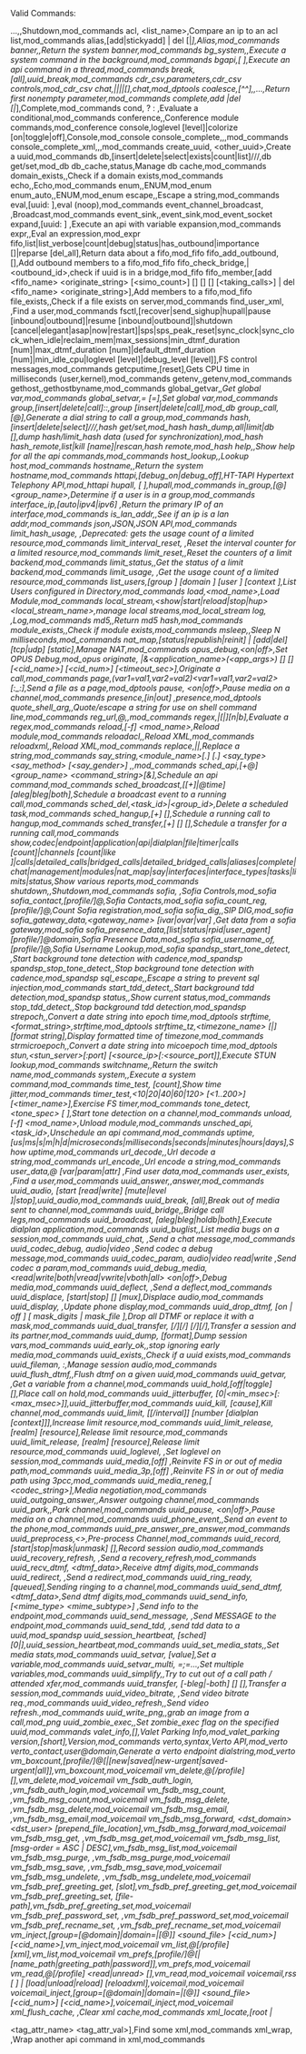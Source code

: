 Valid Commands:

...,,Shutdown,mod_commands
acl,<ip> <list_name>,Compare an ip to an acl list,mod_commands
alias,[add|stickyadd] <alias> <command> | del [<alias>|*],Alias,mod_commands
banner,,Return the system banner,mod_commands
bg_system,<command>,Execute a system command in the background,mod_commands
bgapi,<command>[ <arg>],Execute an api command in a thread,mod_commands
break,<uuid> [all],uuid_break,mod_commands
cdr_csv,parameters,cdr_csv controls,mod_cdr_csv
chat,<proto>|<from>|<to>|<message>|[<content-type>],chat,mod_dptools
coalesce,[^^<delim>]<value1>,<value2>,...,Return first nonempty parameter,mod_commands
complete,add <word>|del [<word>|*],Complete,mod_commands
cond,<expr> ? <true val> : <false val>,Evaluate a conditional,mod_commands
conference,,Conference module commands,mod_conference
console,loglevel [level]|colorize [on|toggle|off],Console,mod_console
console_complete,<line>,,mod_commands
console_complete_xml,<line>,,mod_commands
create_uuid,<uuid> <other_uuid>,Create a uuid,mod_commands
db,[insert|delete|select|exists|count|list]/<realm>/<key>/<value>,db get/set,mod_db
db_cache,status,Manage db cache,mod_commands
domain_exists,<domain>,Check if a domain exists,mod_commands
echo,<data>,Echo,mod_commands
enum,,ENUM,mod_enum
enum_auto,,ENUM,mod_enum
escape,<data>,Escape a string,mod_commands
eval,[uuid:<uuid> ]<expression>,eval (noop),mod_commands
event_channel_broadcast,<channel> <json>,Broadcast,mod_commands
event_sink,<web data>,event_sink,mod_event_socket
expand,[uuid:<uuid> ]<cmd> <args>,Execute an api with variable expansion,mod_commands
expr,<expr>,Eval an expression,mod_expr
fifo,list|list_verbose|count|debug|status|has_outbound|importance [<fifo name>]|reparse [del_all],Return data about a fifo,mod_fifo
fifo_add_outbound,<node> <url> [<priority>],Add outbound members to a fifo,mod_fifo
fifo_check_bridge,<uuid>|<outbound_id>,check if uuid is in a bridge,mod_fifo
fifo_member,[add <fifo_name> <originate_string> [<simo_count>] [<timeout>] [<lag>] [<expires>] [<taking_calls>] | del <fifo_name> <originate_string>],Add members to a fifo,mod_fifo
file_exists,<file>,Check if a file exists on server,mod_commands
find_user_xml,<key> <user> <domain>,Find a user,mod_commands
fsctl,[recover|send_sighup|hupall|pause [inbound|outbound]|resume [inbound|outbound]|shutdown [cancel|elegant|asap|now|restart]|sps|sps_peak_reset|sync_clock|sync_clock_when_idle|reclaim_mem|max_sessions|min_dtmf_duration [num]|max_dtmf_duration [num]|default_dtmf_duration [num]|min_idle_cpu|loglevel [level]|debug_level [level]],FS control messages,mod_commands
getcputime,[reset],Gets CPU time in milliseconds (user,kernel),mod_commands
getenv,<name>,getenv,mod_commands
gethost,,gethostbyname,mod_commands
global_getvar,<var>,Get global var,mod_commands
global_setvar,<var>=<value> [=<value2>],Set global var,mod_commands
group,[insert|delete|call]:<group name>:<url>,group [insert|delete|call],mod_db
group_call,<group>[@<domain>],Generate a dial string to call a group,mod_commands
hash,[insert|delete|select]/<realm>/<key>/<value>,hash get/set,mod_hash
hash_dump,all|limit|db [<realm>],dump hash/limit_hash data (used for synchronization),mod_hash
hash_remote,list|kill [name]|rescan,hash remote,mod_hash
help,,Show help for all the api commands,mod_commands
host_lookup,<hostname>,Lookup host,mod_commands
hostname,,Return the system hostname,mod_commands
httapi,[debug_on|debug_off],HT-TAPI Hypertext Telephony API,mod_httapi
hupall,<cause> [<var> <value>],hupall,mod_commands
in_group,<user>[@<domain>] <group_name>,Determine if a user is in a group,mod_commands
interface_ip,[auto|ipv4|ipv6] <ifname>,Return the primary IP of an interface,mod_commands
is_lan_addr,<ip>,See if an ip is a lan addr,mod_commands
json,JSON,JSON API,mod_commands
limit_hash_usage,<realm> <id>,Deprecated: gets the usage count of a limited resource,mod_commands
limit_interval_reset,<backend> <realm> <resource>,Reset the interval counter for a limited resource,mod_commands
limit_reset,<backend>,Reset the counters of a limit backend,mod_commands
limit_status,<backend>,Get the status of a limit backend,mod_commands
limit_usage,<backend> <realm> <id>,Get the usage count of a limited resource,mod_commands
list_users,[group <group>] [domain <domain>] [user <user>] [context <context>],List Users configured in Directory,mod_commands
load,<mod_name>,Load Module,mod_commands
local_stream,<show|start|reload|stop|hup> <local_stream_name>,manage local streams,mod_local_stream
log,<level> <message>,Log,mod_commands
md5,<data>,Return md5 hash,mod_commands
module_exists,<module>,Check if module exists,mod_commands
msleep,<milliseconds>,Sleep N milliseconds,mod_commands
nat_map,[status|republish|reinit] | [add|del] <port> [tcp|udp] [static],Manage NAT,mod_commands
opus_debug,<on|off>,Set OPUS Debug,mod_opus
originate,<call url> <exten>|&<application_name>(<app_args>) [<dialplan>] [<context>] [<cid_name>] [<cid_num>] [<timeout_sec>],Originate a call,mod_commands
page,(var1=val1,var2=val2)<var1=val1,var2=val2><chan1>[:_:<chanN>],Send a file as a page,mod_dptools
pause,<uuid> <on|off>,Pause media on a channel,mod_commands
presence,[in|out] <user> <rpid> <message>,presence,mod_dptools
quote_shell_arg,<data>,Quote/escape a string for use on shell command line,mod_commands
reg_url,<user>@<realm>,,mod_commands
regex,<data>|<pattern>[|<subst string>][n|b],Evaluate a regex,mod_commands
reload,[-f] <mod_name>,Reload module,mod_commands
reloadacl,,Reload XML,mod_commands
reloadxml,,Reload XML,mod_commands
replace,<data>|<string1>|<string2>,Replace a string,mod_commands
say_string,<module_name>[.<ext>] <lang>[.<ext>] <say_type> <say_method> [<say_gender>] <text>,,mod_commands
sched_api,[+@]<time> <group_name> <command_string>[&],Schedule an api command,mod_commands
sched_broadcast,[[+]<time>|@time] <uuid> <path> [aleg|bleg|both],Schedule a broadcast event to a running call,mod_commands
sched_del,<task_id>|<group_id>,Delete a scheduled task,mod_commands
sched_hangup,[+]<time> <uuid> [<cause>],Schedule a running call to hangup,mod_commands
sched_transfer,[+]<time> <uuid> <extension> [<dialplan>] [<context>],Schedule a transfer for a running call,mod_commands
show,codec|endpoint|application|api|dialplan|file|timer|calls [count]|channels [count|like <match string>]|calls|detailed_calls|bridged_calls|detailed_bridged_calls|aliases|complete|chat|management|modules|nat_map|say|interfaces|interface_types|tasks|limits|status,Show various reports,mod_commands
shutdown,,Shutdown,mod_commands
sofia,<cmd> <args>,Sofia Controls,mod_sofia
sofia_contact,[profile/]<user>@<domain>,Sofia Contacts,mod_sofia
sofia_count_reg,[profile/]<user>@<domain>,Count Sofia registration,mod_sofia
sofia_dig,<url>,SIP DIG,mod_sofia
sofia_gateway_data,<gateway_name> [ivar|ovar|var] <name>,Get data from a sofia gateway,mod_sofia
sofia_presence_data,[list|status|rpid|user_agent] [profile/]<user>@domain,Sofia Presence Data,mod_sofia
sofia_username_of,[profile/]<user>@<domain>,Sofia Username Lookup,mod_sofia
spandsp_start_tone_detect,<uuid> <name>,Start background tone detection with cadence,mod_spandsp
spandsp_stop_tone_detect,<uuid>,Stop background tone detection with cadence,mod_spandsp
sql_escape,<string>,Escape a string to prevent sql injection,mod_commands
start_tdd_detect,<uuid>,Start background tdd detection,mod_spandsp
status,,Show current status,mod_commands
stop_tdd_detect,<uuid>,Stop background tdd detection,mod_spandsp
strepoch,<string>,Convert a date string into epoch time,mod_dptools
strftime,<format_string>,strftime,mod_dptools
strftime_tz,<timezone_name> [<epoch>|][format string],Display formatted time of timezone,mod_commands
strmicroepoch,<string>,Convert a date string into micoepoch time,mod_dptools
stun,<stun_server>[:port] [<source_ip>[:<source_port]],Execute STUN lookup,mod_commands
switchname,,Return the switch name,mod_commands
system,<command>,Execute a system command,mod_commands
time_test,<mss> [count],Show time jitter,mod_commands
timer_test,<10|20|40|60|120> [<1..200>] [<timer_name>],Exercise FS timer,mod_commands
tone_detect,<uuid> <key> <tone_spec> [<flags> <timeout> <app> <args> <hits>],Start tone detection on a channel,mod_commands
unload,[-f] <mod_name>,Unload module,mod_commands
unsched_api,<task_id>,Unschedule an api command,mod_commands
uptime,[us|ms|s|m|h|d|microseconds|milliseconds|seconds|minutes|hours|days],Show uptime,mod_commands
url_decode,<string>,Url decode a string,mod_commands
url_encode,<string>,Url encode a string,mod_commands
user_data,<user>@<domain> [var|param|attr] <name>,Find user data,mod_commands
user_exists,<key> <user> <domain>,Find a user,mod_commands
uuid_answer,<uuid>,answer,mod_commands
uuid_audio,<uuid> [start [read|write] [mute|level <level>]|stop],uuid_audio,mod_commands
uuid_break,<uuid> [all],Break out of media sent to channel,mod_commands
uuid_bridge,,Bridge call legs,mod_commands
uuid_broadcast,<uuid> <path> [aleg|bleg|holdb|both],Execute dialplan application,mod_commands
uuid_buglist,<uuid>,List media bugs on a session,mod_commands
uuid_chat,<uuid> <text>,Send a chat message,mod_commands
uuid_codec_debug,<uuid> audio|video <level>,Send codec a debug message,mod_commands
uuid_codec_param,<uuid> audio|video read|write <param> <val>,Send codec a param,mod_commands
uuid_debug_media,<uuid> <read|write|both|vread|vwrite|vboth|all> <on|off>,Debug media,mod_commands
uuid_deflect,<uuid> <uri>,Send a deflect,mod_commands
uuid_displace,<uuid> [start|stop] <path> [<limit>] [mux],Displace audio,mod_commands
uuid_display,<uuid> <display>,Update phone display,mod_commands
uuid_drop_dtmf,<uuid> [on | off ] [ mask_digits <digits> | mask_file <file>],Drop all DTMF or replace it with a mask,mod_commands
uuid_dual_transfer,<uuid> <A-dest-exten>[/<A-dialplan>][/<A-context>] <B-dest-exten>[/<B-dialplan>][/<B-context>],Transfer a session and its partner,mod_commands
uuid_dump,<uuid> [format],Dump session vars,mod_commands
uuid_early_ok,<uuid>,stop ignoring early media,mod_commands
uuid_exists,<uuid>,Check if a uuid exists,mod_commands
uuid_fileman,<uuid> <cmd>:<val>,Manage session audio,mod_commands
uuid_flush_dtmf,<uuid>,Flush dtmf on a given uuid,mod_commands
uuid_getvar,<uuid> <var>,Get a variable from a channel,mod_commands
uuid_hold,[off|toggle] <uuid> [<display>],Place call on hold,mod_commands
uuid_jitterbuffer,<uuid> [0|<min_msec>[:<max_msec>]],uuid_jitterbuffer,mod_commands
uuid_kill,<uuid> [cause],Kill channel,mod_commands
uuid_limit,<uuid> <backend> <realm> <resource> [<max>[/interval]] [number [dialplan [context]]],Increase limit resource,mod_commands
uuid_limit_release,<uuid> <backend> [realm] [resource],Release limit resource,mod_commands
uuid_limit_release,<uuid> <backend> [realm] [resource],Release limit resource,mod_commands
uuid_loglevel,<uuid> <level>,Set loglevel on session,mod_commands
uuid_media,[off] <uuid>,Reinvite FS in or out of media path,mod_commands
uuid_media_3p,[off] <uuid>,Reinvite FS in or out of media path using 3pcc,mod_commands
uuid_media_reneg,<uuid>[ <codec_string>],Media negotiation,mod_commands
uuid_outgoing_answer,<uuid>,Answer outgoing channel,mod_commands
uuid_park,<uuid>,Park channel,mod_commands
uuid_pause,<uuid> <on|off>,Pause media on a channel,mod_commands
uuid_phone_event,<uuid>,Send an event to the phone,mod_commands
uuid_pre_answer,<uuid>,pre_answer,mod_commands
uuid_preprocess,<>,Pre-process Channel,mod_commands
uuid_record,<uuid> [start|stop|mask|unmask] <path> [<limit>],Record session audio,mod_commands
uuid_recovery_refresh,<uuid> <uri>,Send a recovery_refresh,mod_commands
uuid_recv_dtmf,<uuid> <dtmf_data>,Receive dtmf digits,mod_commands
uuid_redirect,<uuid> <uri>,Send a redirect,mod_commands
uuid_ring_ready,<uuid> [queued],Sending ringing to a channel,mod_commands
uuid_send_dtmf,<uuid> <dtmf_data>,Send dtmf digits,mod_commands
uuid_send_info,<uuid> [<mime_type> <mime_subtype>] <message>,Send info to the endpoint,mod_commands
uuid_send_message,<uuid> <message>,Send MESSAGE to the endpoint,mod_commands
uuid_send_tdd,<uuid> <text>,send tdd data to a uuid,mod_spandsp
uuid_session_heartbeat,<uuid> [sched] [0|<seconds>],uuid_session_heartbeat,mod_commands
uuid_set_media_stats,<uuid>,Set media stats,mod_commands
uuid_setvar,<uuid> <var> [value],Set a variable,mod_commands
uuid_setvar_multi,<uuid> <var>=<value>;<var>=<value>...,Set multiple variables,mod_commands
uuid_simplify,<uuid>,Try to cut out of a call path / attended xfer,mod_commands
uuid_transfer,<uuid> [-bleg|-both] <dest-exten> [<dialplan>] [<context>],Transfer a session,mod_commands
uuid_video_bitrate,<uuid> <bitrate>,Send video bitrate req.,mod_commands
uuid_video_refresh,<uuid>,Send video refresh.,mod_commands
uuid_write_png,,grab an image from a call,mod_png
uuid_zombie_exec,<uuid>,Set zombie_exec flag on the specified uuid,mod_commands
valet_info,[<lot name>],Valet Parking Info,mod_valet_parking
version,[short],Version,mod_commands
verto,syntax,Verto API,mod_verto
verto_contact,user@domain,Generate a verto endpoint dialstring,mod_verto
vm_boxcount,[profile/]<user>@<domain>[|[new|saved|new-urgent|saved-urgent|all]],vm_boxcount,mod_voicemail
vm_delete,<id>@<domain>[/profile] [<uuid>],vm_delete,mod_voicemail
vm_fsdb_auth_login,<profile> <domain> <user> <password>,vm_fsdb_auth_login,mod_voicemail
vm_fsdb_msg_count,<format> <profile> <domain> <user> <folder>,vm_fsdb_msg_count,mod_voicemail
vm_fsdb_msg_delete,<profile> <domain> <user> <uuid>,vm_fsdb_msg_delete,mod_voicemail
vm_fsdb_msg_email,<profile> <domain> <user> <uuid> <email>,vm_fsdb_msg_email,mod_voicemail
vm_fsdb_msg_forward,<profile> <domain> <user> <uuid> <dst_domain> <dst_user> [prepend_file_location],vm_fsdb_msg_forward,mod_voicemail
vm_fsdb_msg_get,<format> <profile> <domain> <user> <uuid>,vm_fsdb_msg_get,mod_voicemail
vm_fsdb_msg_list,<format> <profile> <domain> <user> <folder> <filter> [msg-order = ASC | DESC],vm_fsdb_msg_list,mod_voicemail
vm_fsdb_msg_purge,<profile> <domain> <user>,vm_fsdb_msg_purge,mod_voicemail
vm_fsdb_msg_save,<profile> <domain> <user> <uuid>,vm_fsdb_msg_save,mod_voicemail
vm_fsdb_msg_undelete,<profile> <domain> <user> <uuid>,vm_fsdb_msg_undelete,mod_voicemail
vm_fsdb_pref_greeting_get,<format> <profile> <domain> <user> [slot],vm_fsdb_pref_greeting_get,mod_voicemail
vm_fsdb_pref_greeting_set,<profile> <domain> <user> <slot> [file-path],vm_fsdb_pref_greeting_set,mod_voicemail
vm_fsdb_pref_password_set,<profile> <domain> <user> <password>,vm_fsdb_pref_password_set,mod_voicemail
vm_fsdb_pref_recname_set,<profile> <domain> <user> <file-path>,vm_fsdb_pref_recname_set,mod_voicemail
vm_inject,[group=<group>[@domain]|domain=<domain>|<box>[@<domain>]] <sound_file> [<cid_num>] [<cid_name>],vm_inject,mod_voicemail
vm_list,<id>@<domain>[/profile] [xml],vm_list,mod_voicemail
vm_prefs,[profile/]<user>@<domain>[|[name_path|greeting_path|password]],vm_prefs,mod_voicemail
vm_read,<id>@<domain>[/profile] <read|unread> [<uuid>],vm_read,mod_voicemail
voicemail,rss [<host> <port> <uri> <user> <domain>] | [load|unload|reload] <profile> [reloadxml],voicemail,mod_voicemail
voicemail_inject,[group=<group>[@domain]|domain=<domain>|<box>[@<domain>]] <sound_file> [<cid_num>] [<cid_name>],voicemail_inject,mod_voicemail
xml_flush_cache,<id> <key> <val>,Clear xml cache,mod_commands
xml_locate,[root | <section> <tag> <tag_attr_name> <tag_attr_val>],Find some xml,mod_commands
xml_wrap,<command> <args>,Wrap another api command in xml,mod_commands